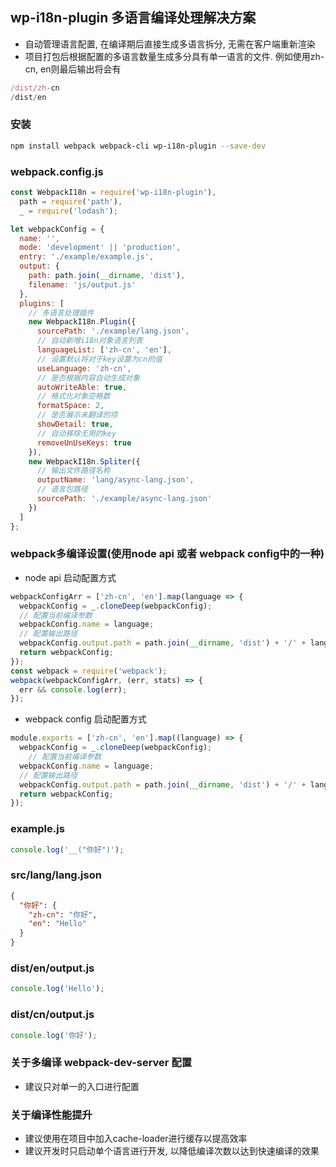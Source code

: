 ## wp-i18n-plugin 多语言编译处理解决方案
  - 自动管理语言配置, 在编译期后直接生成多语言拆分, 无需在客户端重新渲染
  - 项目打包后根据配置的多语言数量生成多分具有单一语言的文件. 例如使用zh-cn, en则最后输出将会有
  ``` js
/dist/zh-cn
/dist/en
  ```


### 安装
``` bash
npm install webpack webpack-cli wp-i18n-plugin --save-dev
```

### webpack.config.js
``` js
const WebpackI18n = require('wp-i18n-plugin'),
  path = require('path'),
  _ = require('lodash');

let webpackConfig = {
  name: '',
  mode: 'development' || 'production',
  entry: './example/example.js',
  output: {
    path: path.join(__dirname, 'dist'),
    filename: 'js/output.js'
  },
  plugins: [
    // 多语言处理插件
    new WebpackI18n.Plugin({
      sourcePath: './example/lang.json',
      // 自动新增i18n对象语言列表
      languageList: ['zh-cn', 'en'],
      // 设置默认将对于key设置为cn的值
      useLanguage: 'zh-cn',
      // 是否根据内容自动生成对象
      autoWriteAble: true,
      // 格式化对象空格数
      formatSpace: 2,
      // 是否展示未翻译的项
      showDetail: true,
      // 自动移除无用的key
      removeUnUseKeys: true
    }),
    new WebpackI18n.Spliter({
      // 输出文件路径名称
      outputName: 'lang/async-lang.json',
      // 语言包路径
      sourcePath: './example/async-lang.json'
    })
  ]
};
```

### webpack多编译设置(使用node api 或者 webpack config中的一种)
- node api 启动配置方式
``` js
webpackConfigArr = ['zh-cn', 'en'].map(language => {
  webpackConfig = _.cloneDeep(webpackConfig);
  // 配置当前编译参数
  webpackConfig.name = language;
  // 配置输出路径
  webpackConfig.output.path = path.join(__dirname, 'dist') + '/' + language;
  return webpackConfig;
});
const webpack = require('webpack');
webpack(webpackConfigArr, (err, stats) => {
  err && console.log(err);
});

```
- webpack config 启动配置方式
``` js
module.exports = ['zh-cn', 'en'].map((language) => {
  webpackConfig = _.cloneDeep(webpackConfig);
	// 配置当前编译参数
  webpackConfig.name = language;
  // 配置输出路径
  webpackConfig.output.path = path.join(__dirname, 'dist') + '/' + language;
  return webpackConfig;
});
```
### example.js
``` js
console.log('__("你好")');
```
### src/lang/lang.json
``` json
{
  "你好": {
    "zh-cn": "你好",
    "en": "Hello"
  }
}
```

### dist/en/output.js
``` js
console.log('Hello');
```
### dist/cn/output.js
``` js
console.log('你好');
```

### 关于多编译 webpack-dev-server 配置
  - 建议只对单一的入口进行配置
### 关于编译性能提升
  - 建议使用在项目中加入cache-loader进行缓存以提高效率
  - 建议开发时只启动单个语言进行开发, 以降低编译次数以达到快速编译的效果

